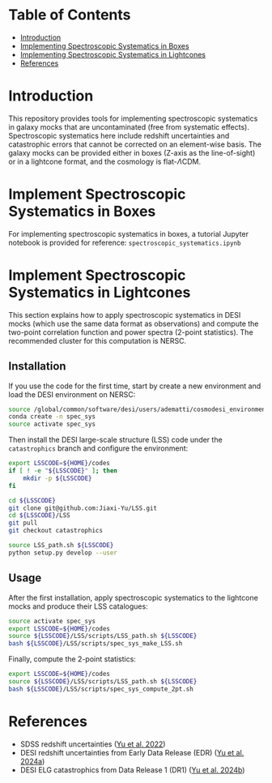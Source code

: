 # Table of Contents
- [Introduction](#introduction)
- [Implementing Spectroscopic Systematics in Boxes](#implement-spectroscopic-systematics-in-boxes)
- [Implementing Spectroscopic Systematics in Lightcones](#implement-spectroscopic-systematics-in-lightcones)
- [References](#references)

# Introduction

This repository provides tools for implementing spectroscopic systematics in galaxy mocks that are uncontaminated (free from systematic effects). Spectroscopic systematics here include redshift uncertainties and catastrophic errors that cannot be corrected on an element-wise basis. The galaxy mocks can be provided either in boxes (Z-axis as the line-of-sight) or in a lightcone format, and the cosmology is flat-$\Lambda$CDM. 


# Implement Spectroscopic Systematics in Boxes
For implementing spectroscopic systematics in boxes, a tutorial Jupyter notebook is provided for reference:
```spectroscopic_systematics.ipynb```

# Implement Spectroscopic Systematics in Lightcones
This section explains how to apply spectroscopic systematics in DESI mocks (which use the same data format as observations) and compute the two-point correlation function and power spectra (2-point statistics). The recommended cluster for this computation is NERSC.

## Installation
If you use the code for the first time, start by create a new environment and load the DESI environment on NERSC:

```bash
source /global/common/software/desi/users/adematti/cosmodesi_environment.sh main
conda create -n spec_sys 
source activate spec_sys
```

Then install the DESI large-scale structure (LSS) code under the ```catastrophics``` branch and configure the environment:

```bash
export LSSCODE=${HOME}/codes
if [ ! -e "${LSSCODE}" ]; then
    mkdir -p ${LSSCODE}
fi

cd ${LSSCODE}
git clone git@github.com:Jiaxi-Yu/LSS.git
cd ${LSSCODE}/LSS
git pull
git checkout catastrophics

source LSS_path.sh ${LSSCODE}
python setup.py develop --user
```
## Usage
After the first installation, apply spectroscopic systematics to the lightcone mocks and produce their LSS catalogues:
```bash
source activate spec_sys
export LSSCODE=${HOME}/codes
source ${LSSCODE}/LSS/scripts/LSS_path.sh ${LSSCODE}
bash ${LSSCODE}/LSS/scripts/spec_sys_make_LSS.sh 
``` 

Finally, compute the 2-point statistics:

```bash
export LSSCODE=${HOME}/codes
source ${LSSCODE}/LSS/scripts/LSS_path.sh ${LSSCODE}
bash ${LSSCODE}/LSS/scripts/spec_sys_compute_2pt.sh
``` 

# References
* SDSS redshift uncertainties ([Yu et al. 2022](https://ui.adsabs.harvard.edu/abs/2022MNRAS.516...57Y/abstract)) 
* DESI redshift uncertainties from Early Data Release (EDR) ([Yu et al. 2024a](https://ui.adsabs.harvard.edu/abs/2024MNRAS.527.6950Y/abstract)) 
* DESI ELG catastrophics from Data Release 1 (DR1) ([Yu et al. 2024b](https://arxiv.org/abs/2405.16657))
